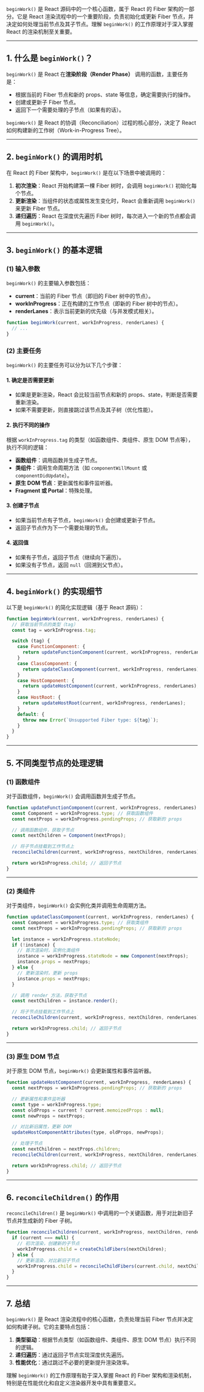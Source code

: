 `beginWork()` 是 React 源码中的一个核心函数，属于 React 的 Fiber 架构的一部分。它是 React 渲染流程中的一个重要阶段，负责初始化或更新 Fiber 节点，并决定如何处理当前节点及其子节点。理解 `beginWork()` 的工作原理对于深入掌握 React 的渲染机制至关重要。

---

## **1. 什么是 `beginWork()`？**

`beginWork()` 是 React 在**渲染阶段（Render Phase）** 调用的函数，主要任务是：
- 根据当前的 Fiber 节点和新的 props、state 等信息，确定需要执行的操作。
- 创建或更新子 Fiber 节点。
- 返回下一个需要处理的子节点（如果有的话）。

`beginWork()` 是 React 的协调（Reconciliation）过程的核心部分，决定了 React 如何构建新的工作树（Work-in-Progress Tree）。

---

## **2. `beginWork()` 的调用时机**

在 React 的 Fiber 架构中，`beginWork()` 是在以下场景中被调用的：
1. **初次渲染**：React 开始构建第一棵 Fiber 树时，会调用 `beginWork()` 初始化每个节点。
2. **更新渲染**：当组件的状态或属性发生变化时，React 会重新调用 `beginWork()` 来更新 Fiber 节点。
3. **递归遍历**：React 在深度优先遍历 Fiber 树时，每次进入一个新的节点都会调用 `beginWork()`。

---

## **3. `beginWork()` 的基本逻辑**

### **(1) 输入参数**
`beginWork()` 的主要输入参数包括：
- **current**：当前的 Fiber 节点（即旧的 Fiber 树中的节点）。
- **workInProgress**：正在构建的工作节点（即新的 Fiber 树中的节点）。
- **renderLanes**：表示当前更新的优先级（与并发模式相关）。

```javascript
function beginWork(current, workInProgress, renderLanes) {
  // ...
}
```

### **(2) 主要任务**
`beginWork()` 的主要任务可以分为以下几个步骤：

#### **1. 确定是否需要更新**
- 如果是更新渲染，React 会比较当前节点和新的 props、state，判断是否需要重新渲染。
- 如果不需要更新，则直接跳过该节点及其子树（优化性能）。

#### **2. 执行不同的操作**
根据 `workInProgress.tag` 的类型（如函数组件、类组件、原生 DOM 节点等），执行不同的逻辑：
- **函数组件**：调用函数并生成子节点。
- **类组件**：调用生命周期方法（如 `componentWillMount` 或 `componentDidUpdate`）。
- **原生 DOM 节点**：更新属性和事件监听器。
- **Fragment 或 Portal**：特殊处理。

#### **3. 创建子节点**
- 如果当前节点有子节点，`beginWork()` 会创建或更新子节点。
- 返回子节点作为下一个需要处理的节点。

#### **4. 返回值**
- 如果有子节点，返回子节点（继续向下遍历）。
- 如果没有子节点，返回 `null`（回溯到父节点）。

---

## **4. `beginWork()` 的实现细节**

以下是 `beginWork()` 的简化实现逻辑（基于 React 源码）：

```javascript
function beginWork(current, workInProgress, renderLanes) {
  // 获取当前节点的类型（tag）
  const tag = workInProgress.tag;

  switch (tag) {
    case FunctionComponent: {
      return updateFunctionComponent(current, workInProgress, renderLanes);
    }
    case ClassComponent: {
      return updateClassComponent(current, workInProgress, renderLanes);
    }
    case HostComponent: {
      return updateHostComponent(current, workInProgress, renderLanes);
    }
    case HostRoot: {
      return updateHostRoot(current, workInProgress, renderLanes);
    }
    default: {
      throw new Error(`Unsupported Fiber type: ${tag}`);
    }
  }
}
```

---

## **5. 不同类型节点的处理逻辑**

### **(1) 函数组件**
对于函数组件，`beginWork()` 会调用函数并生成子节点。

```javascript
function updateFunctionComponent(current, workInProgress, renderLanes) {
  const Component = workInProgress.type; // 获取函数组件
  const nextProps = workInProgress.pendingProps; // 获取新的 props

  // 调用函数组件，获取子节点
  const nextChildren = Component(nextProps);

  // 将子节点挂载到工作节点上
  reconcileChildren(current, workInProgress, nextChildren, renderLanes);

  return workInProgress.child; // 返回子节点
}
```

---

### **(2) 类组件**
对于类组件，`beginWork()` 会实例化类并调用生命周期方法。

```javascript
function updateClassComponent(current, workInProgress, renderLanes) {
  const Component = workInProgress.type; // 获取类组件
  const nextProps = workInProgress.pendingProps; // 获取新的 props

  let instance = workInProgress.stateNode;
  if (!instance) {
    // 首次渲染时，实例化类组件
    instance = workInProgress.stateNode = new Component(nextProps);
    instance.props = nextProps;
  } else {
    // 更新渲染时，更新 props
    instance.props = nextProps;
  }

  // 调用 render 方法，获取子节点
  const nextChildren = instance.render();

  // 将子节点挂载到工作节点上
  reconcileChildren(current, workInProgress, nextChildren, renderLanes);

  return workInProgress.child; // 返回子节点
}
```

---

### **(3) 原生 DOM 节点**
对于原生 DOM 节点，`beginWork()` 会更新属性和事件监听器。

```javascript
function updateHostComponent(current, workInProgress, renderLanes) {
  const nextProps = workInProgress.pendingProps; // 获取新的 props

  // 更新属性和事件监听器
  const type = workInProgress.type;
  const oldProps = current ? current.memoizedProps : null;
  const newProps = nextProps;

  // 对比新旧属性，更新 DOM
  updateHostComponentAttributes(type, oldProps, newProps);

  // 处理子节点
  const nextChildren = nextProps.children;
  reconcileChildren(current, workInProgress, nextChildren, renderLanes);

  return workInProgress.child; // 返回子节点
}
```

---

## **6. `reconcileChildren()` 的作用**

`reconcileChildren()` 是 `beginWork()` 中调用的一个关键函数，用于对比新旧子节点并生成新的 Fiber 子树。

```javascript
function reconcileChildren(current, workInProgress, nextChildren, renderLanes) {
  if (current === null) {
    // 初次渲染，创建新的子节点
    workInProgress.child = createChildFibers(nextChildren);
  } else {
    // 更新渲染，对比新旧子节点
    workInProgress.child = reconcileChildFibers(current.child, nextChildren);
  }
}
```

---

## **7. 总结**

`beginWork()` 是 React 渲染流程中的核心函数，负责处理当前 Fiber 节点并决定如何构建子树。它的主要特点包括：
1. **类型驱动**：根据节点类型（如函数组件、类组件、原生 DOM 节点）执行不同的逻辑。
2. **递归遍历**：通过返回子节点实现深度优先遍历。
3. **性能优化**：通过跳过不必要的更新提升渲染效率。

理解 `beginWork()` 的工作原理有助于深入掌握 React 的 Fiber 架构和渲染机制，特别是在性能优化和自定义渲染器开发中具有重要意义。